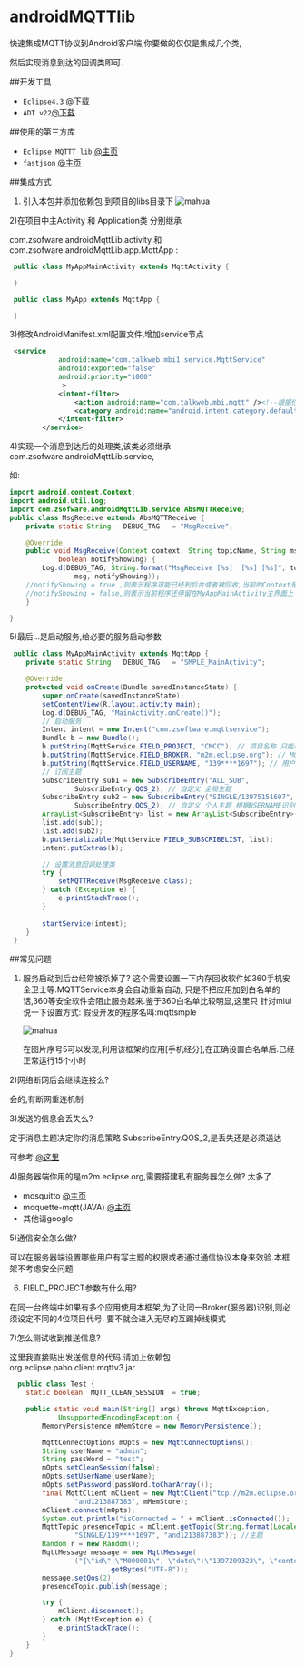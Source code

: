 androidMQTTlib
==============

快速集成MQTT协议到Android客户端,你要做的仅仅是集成几个类,

然后实现消息到达的回调类即可.

##开发工具

* `Eclipse4.3` [@下载](http://eclipse.org)
* `ADT v22`[@下载](http://developer.android.com/tools/sdk/eclipse-adt.html)

##使用的第三方库
* `Eclipse MQTTT lib` [@主页](http://www.eclipse.org/paho/)
* `fastjson` [@主页](http://code.alibabatech.com/wiki/display/FastJSON/Documentation)

##集成方式
1) 引入本包并添加依赖包 到项目的libs目录下
![mahua](http://t29-3.yunpan.360.cn/p/800-600.9ca48a6acae0370d8221f10cf7c7fd157ce6cdad.e805db.jpg?t=8320ea97142b9ebce772fe50bb11d098&d=20131116)

2)在项目中主Activity 和 Application类 分别继承 

com.zsofware.androidMqttLib.activity 和 com.zsofware.androidMqttLib.app.MqttApp :

```java
 public class MyAppMainActivity extends MqttActivity {

 }
```
```java
 public class MyApp extends MqttApp {

 }
```
3)修改AndroidManifest.xml配置文件,增加service节点

```xml
 <service
            android:name="com.talkweb.mbi1.service.MqttService"
            android:exported="false"
            android:priority="1000"
             >
            <intent-filter>
                <action android:name="com.talkweb.mbi.mqtt" /><!--根据你需要定义该名称,该名称也是服务启动名称-->
                <category android:name="android.intent.category.default" />
            </intent-filter>
        </service>
```

4)实现一个消息到达后的处理类,该类必须继承com.zsofware.androidMqttLib.service,

如:
```java
import android.content.Context;
import android.util.Log;
import com.zsofware.androidMqttLib.service.AbsMQTTReceive;
public class MsgReceive extends AbsMQTTReceive {
    private static String	DEBUG_TAG	= "MsgReceive";

	@Override
	public void MsgReceive(Context context, String topicName, String msg,
			boolean notifyShowing) {
		Log.d(DEBUG_TAG, String.format("MsgReceive [%s]  [%s] [%s]", topicName,
				msg, notifyShowing));
    //notifyShowing = true ,则表示程序可能已经到后台或者被回收,当前的Context是service
    //notifyShowing = false,则表示当前程序还停留在MyAppMainActivity主界面上
	}

}
```
5)最后...是启动服务,给必要的服务启动参数
```java
 public class MyAppMainActivity extends MqttApp {
    private static String	DEBUG_TAG	= "SMPLE_MainActivity";

	@Override
	protected void onCreate(Bundle savedInstanceState) {
		super.onCreate(savedInstanceState);
		setContentView(R.layout.activity_main);
		Log.d(DEBUG_TAG, "MainActivity.onCreate()");
		// 启动服务
		Intent intent = new Intent("com.zsoftware.mqttservice");
		Bundle b = new Bundle();
		b.putString(MqttService.FIELD_PROJECT, "CMCC"); // 项目名称 只能必须是4位唯一代码
		b.putString(MqttService.FIELD_BROKER, "m2m.eclipse.org"); // MQTT Server
		b.putString(MqttService.FIELD_USERNAME, "139****1697"); // 用户名
		// 订阅主题
		SubscribeEntry sub1 = new SubscribeEntry("ALL_SUB",
				SubscribeEntry.QOS_2); // 自定义 全局主题
		SubscribeEntry sub2 = new SubscribeEntry("SINGLE/13975151697",
				SubscribeEntry.QOS_2); // 自定义 个人主题 根据USERNAME识别
		ArrayList<SubscribeEntry> list = new ArrayList<SubscribeEntry>();
		list.add(sub1);
		list.add(sub2);
		b.putSerializable(MqttService.FIELD_SUBSCRIBELIST, list);
		intent.putExtras(b);

		// 设置消息回调处理类
		try {
			setMQTTReceive(MsgReceive.class);
		} catch (Exception e) {
			e.printStackTrace();
		}
		
		startService(intent);
	}
 }
```

##常见问题
1) 服务启动到后台经常被杀掉了?
   这个需要设置一下内存回收软件如360手机安全卫士等.MQTTService本身会自动重新自动,
   只是不把应用加到白名单的话,360等安全软件会阻止服务起来.鉴于360白名单比较明显,这里只
   针对miui说一下设置方式:
   假设开发的程序名叫:mqttsmple
   
   ![mahua](http://t29-2.yunpan.360.cn/p/800-600.0c0960c6a8ac59da445e52ed9f29af81078437ea.411154.jpg?t=8320ea97142b9ebce772fe50bb11d098&d=20131116)
   
   在图片序号5可以发现,利用该框架的应用[手机经分],在正确设置白名单后.已经正常运行15个小时


2)网络断网后会继续连接么?

会的,有断网重连机制


3)发送的信息会丢失么?
  
  定于消息主题决定你的消息策略 SubscribeEntry.QOS_2,是丢失还是必须送达
  
  可参考 [@这里](http://www.eclipse.org/paho/files/mqttdoc/Cclient/qos.html)


4)服务器端你用的是m2m.eclipse.org,需要搭建私有服务器怎么做?
   太多了.
    
* mosquitto [@主页](http://mosquitto.org/)
* moquette-mqtt(JAVA) [@主页](https://code.google.com/p/moquette-mqtt/)
* 其他请google


5)通信安全怎么做?

可以在服务器端设置哪些用户有写主题的权限或者通过通信协议本身来效验.本框架不考虑安全问题
  
6) FIELD_PROJECT参数有什么用?
 
 在同一台终端中如果有多个应用使用本框架,为了让同一Broker(服务器)识别,则必须设定不同的4位项目代号.
 要不就会进入无尽的互踢掉线模式
 
7)怎么测试收到推送信息?
  
  这里我直接贴出发送信息的代码.请加上依赖包 org.eclipse.paho.client.mqttv3.jar
  
```java
  public class Test {
	static boolean	MQTT_CLEAN_SESSION	= true;

	public static void main(String[] args) throws MqttException,
			UnsupportedEncodingException {
		MemoryPersistence mMemStore = new MemoryPersistence();

		MqttConnectOptions mOpts = new MqttConnectOptions();
		String userName = "admin";
		String passWord = "test";
		mOpts.setCleanSession(false);
		mOpts.setUserName(userName);
		mOpts.setPassword(passWord.toCharArray());
		final MqttClient mClient = new MqttClient("tcp://m2m.eclipse.org:1883",
				"and1213887383", mMemStore);
		mClient.connect(mOpts);
		System.out.println("isConnected = " + mClient.isConnected());
		MqttTopic presenceTopic = mClient.getTopic(String.format(Locale.US,
				"SINGLE/139****1697", "and1213887383")); //主题
		Random r = new Random();
		MqttMessage message = new MqttMessage(
				("{\"id\":\"M000001\", \"date\":\"1397209323\", \"content\":\"预存营销-120元的10元流量套餐年包减免优惠(2013年“两节”促销)\"}")
						.getBytes("UTF-8"));
		message.setQos(2);
		presenceTopic.publish(message);

		try {
			mClient.disconnect();
		} catch (MqttException e) {
			e.printStackTrace();
		}
	}
}
```
